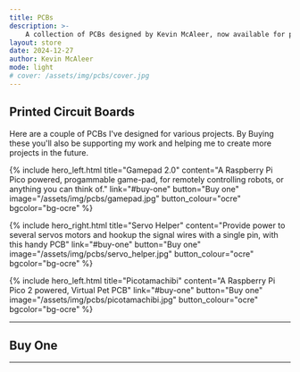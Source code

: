 ```yaml
---
title: PCBs
description: >-
    A collection of PCBs designed by Kevin McAleer, now available for purchase.
layout: store
date: 2024-12-27
author: Kevin McAleer
mode: light
# cover: /assets/img/pcbs/cover.jpg
---
```


## Printed Circuit Boards

Here are a couple of PCBs I've designed for various projects. By Buying these you'll also be supporting my work and helping me to create more projects in the future.

{% include hero_left.html title="Gamepad 2.0" content="A Raspberry Pi Pico powered, progammable game-pad, for remotely controlling robots, or anything you can think of." link="#buy-one" button="Buy one" image="/assets/img/pcbs/gamepad.jpg" button_colour="ocre" bgcolor="bg-ocre" %}

{% include hero_right.html title="Servo Helper" content="Provide power to several servos motors and hookup the signal wires with a single pin, with this handy PCB" link="#buy-one" button="Buy one" image="/assets/img/pcbs/servo_helper.jpg" button_colour="ocre" bgcolor="bg-ocre" %}

{% include hero_left.html title="Picotamachibi" content="A Raspberry Pi Pico 2 powered, Virtual Pet PCB" link="#buy-one" button="Buy one" image="/assets/img/pcbs/picotamachibi.jpg" button_colour="ocre" bgcolor="bg-ocre" %}


---

## Buy One

---

<div id='collection-component-1735325804711'></div>
<script type="text/javascript">
/*<![CDATA[*/
(function () {
  var scriptURL = 'https://sdks.shopifycdn.com/buy-button/latest/buy-button-storefront.min.js';
  if (window.ShopifyBuy) {
    if (window.ShopifyBuy.UI) {
      ShopifyBuyInit();
    } else {
      loadScript();
    }
  } else {
    loadScript();
  }
  function loadScript() {
    var script = document.createElement('script');
    script.async = true;
    script.src = scriptURL;
    (document.getElementsByTagName('head')[0] || document.getElementsByTagName('body')[0]).appendChild(script);
    script.onload = ShopifyBuyInit;
  }
  function ShopifyBuyInit() {
    var client = ShopifyBuy.buildClient({
      domain: '3c2bfd-4.myshopify.com',
      storefrontAccessToken: '224a6a3a29ef2ceb1365ddc87a35b826',
    });
    ShopifyBuy.UI.onReady(client).then(function (ui) {
      ui.createComponent('collection', {
        id: '652126945624',
        node: document.getElementById('collection-component-1735325804711'),
        moneyFormat: '%C2%A3%7B%7Bamount%7D%7D',
        options: {
  "product": {
    "styles": {
      "product": {
        "@media (min-width: 601px)": {
          "max-width": "calc(25% - 20px)",
          "margin-left": "20px",
          "margin-bottom": "50px",
          "width": "calc(25% - 20px)"
        },
        "img": {
          "height": "calc(100% - 15px)",
          "position": "absolute",
          "left": "0",
          "right": "0",
          "top": "0"
        },
        "imgWrapper": {
          "padding-top": "calc(75% + 15px)",
          "position": "relative",
          "height": "0"
        }
      }
    },
    "text": {
      "button": "Add to cart"
    }
  },
  "productSet": {
    "styles": {
      "products": {
        "@media (min-width: 601px)": {
          "margin-left": "-20px"
        }
      }
    }
  },
  "modalProduct": {
    "contents": {
      "img": false,
      "imgWithCarousel": true,
      "button": false,
      "buttonWithQuantity": true
    },
    "styles": {
      "product": {
        "@media (min-width: 601px)": {
          "max-width": "100%",
          "margin-left": "0px",
          "margin-bottom": "0px"
        }
      }
    },
    "text": {
      "button": "Add to cart"
    }
  },
  "option": {},
  "cart": {
    "text": {
      "total": "Subtotal",
      "button": "Checkout"
    }
  },
  "toggle": {}
},
      });
    });
  }
})();
/*]]>*/
</script>